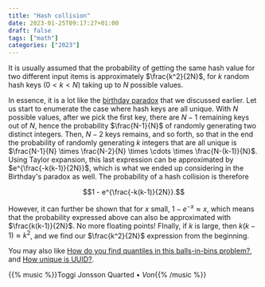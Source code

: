 ```yaml
---
title: "Hash collision"
date: 2023-01-25T09:17:27+01:00
draft: false
tags: ["math"]
categories: ["2023"]
---
```


It is usually assumed that the probability of getting the same hash value for two different input items is approximately $\frac{k^2}{2N}$, for $k$ random hash keys ($0 < k < N$) taking up to $N$ possible values.

In essence, it is a lot like the [birthday paradox](/post/paradoxe-anniversaires/) that we discussed earlier. Let us start to enumerate the case where hash keys are all unique. With $N$ possible values, after we pick the first key, there are $N-1$ remaining keys out of $N$, hence the probability $\frac{N-1}{N}$ of randomly generating two distinct integers. Then, $N-2$ keys remains, and so forth, so that in the end the probability of randomly generating $k$ integers that are all unique is $\frac{N-1}{N} \times \frac{N-2}{N} \times \cdots \times \frac{N-(k-1)}{N}$. Using Taylor expansion, this last expression can be approximated by $e^{\frac{-k(k-1)}{2N}}$, which is what we ended up considering in the Birthday's paradox as well. The probability of a hash collision is therefore

$$1 - e^{\frac{-k(k-1)}{2N}}.$$

However, it can further be shown that for $x$ small, $1-e^{-x} \approx x$, which means that the probability expressed above can also be approximated with $\frac{k(k-1)}{2N}$. No more floating points! FInally, if $k$ is large, then $k(k-1) \approx k^2$, and we find our $\frac{k^2}{2N}$ expression from the beginning.

You may also like [How do you find quantiles in this balls-in-bins problem?](https://stats.stackexchange.com/a/524418/930), and [How unique is UUID?](https://stackoverflow.com/questions/1155008/how-unique-is-uuid).

{{% music %}}Toggi Jonsson Quarted • _Von_{{% /music %}}
